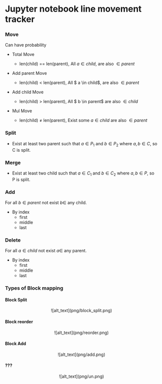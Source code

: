 # Jupyter notebook line movement tracker


### Move

Can have probability

* Total Move
	* len(child) == len(parent), All $a \in child$, are also $\in parent$

* Add parent Move
	* len(child) < len(parent), All $ a \in child$, are also $\in parent$

* Add child Move
	* len(child) > len(parent), All $ b \in parent$ are also $\in child$

* Mul Move
	* len(child) $\neq$ len(parent), Exist some $a \in child$ are also $\in parent$

### Split

* Exist at least two parent such that $a \in P_{1}$ and $b \in P_{2}$ where $a,b \in C$, so C is split.


### Merge

* Exist at least two child such that $a \in C_{1}$ and $b \in C_{2}$ where $a,b \in P$, so P is split.


### Add

For all $b \in parent$ not exist $b \in$ any child.

* By index 
	* first
	* middle
	* last


### Delete

For all $a \in child$ not exist $a \in$ any parent.


* By index
	* first
	* middle
	* last






### Types of Block mapping

#### Block Split

<center> ![alt_text](png/block_split.png)</center>

#### Block reorder

<center> ![alt_text](png/reorder.png)</center>


#### Block Add

<center> ![alt_text](png/add.png)</center>


#### ???

<center> ![alt_text](png/un.png)</center>



